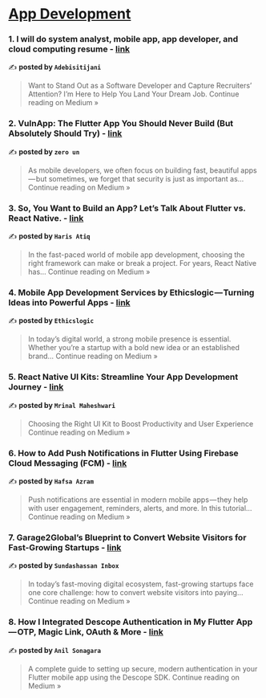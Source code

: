 
<h1><a href=https://medium.com/tag/mobile-app-development/recommended target="_blank" rel="noopener noreferrer">App Development</a></h1>
<h3>1. I will do system analyst, mobile app, app developer, and cloud computing resume - <a href="https://medium.com/@adebisitijani84/i-will-do-system-analyst-mobile-app-app-developer-and-cloud-computing-resume-9c721e08d6e3?source=rss------mobile_app_development-5" target="_blank" rel="noopener noreferrer">link</a></h3>

✍️ **posted by `Adebisitijani`**

<blockquote>Want to Stand Out as a Software Developer and Capture Recruiters’ Attention? I’m Here to Help You Land Your Dream Job.
Continue reading on Medium »</blockquote>

<h3>2.  VulnApp: The Flutter App You Should Never Build (But Absolutely Should Try) - <a href="https://medium.com/@anasachouri123321/vulnapp-the-flutter-app-you-should-never-build-but-absolutely-should-try-2078a386a2f1?source=rss------mobile_app_development-5" target="_blank" rel="noopener noreferrer">link</a></h3>

✍️ **posted by `zero un`**

<blockquote>As mobile developers, we often focus on building fast, beautiful apps — but sometimes, we forget that security is just as important as…
Continue reading on Medium »</blockquote>

<h3>3. So, You Want to Build an App? Let’s Talk About Flutter vs. React Native. - <a href="https://medium.com/@harisatiq15/so-you-want-to-build-an-app-lets-talk-about-flutter-vs-react-native-1a15f23a45ce?source=rss------mobile_app_development-5" target="_blank" rel="noopener noreferrer">link</a></h3>

✍️ **posted by `Haris Atiq`**

<blockquote>In the fast-paced world of mobile app development, choosing the right framework can make or break a project. For years, React Native has…
Continue reading on Medium »</blockquote>

<h3>4. Mobile App Development Services by Ethicslogic — Turning Ideas into Powerful Apps - <a href="https://medium.com/@ethicslogic3/mobile-app-development-services-by-ethicslogic-turning-ideas-into-powerful-apps-15f8a8c4dcfa?source=rss------mobile_app_development-5" target="_blank" rel="noopener noreferrer">link</a></h3>

✍️ **posted by `Ethicslogic`**

<blockquote>In today’s digital world, a strong mobile presence is essential. Whether you’re a startup with a bold new idea or an established brand…
Continue reading on Medium »</blockquote>

<h3>5. React Native UI Kits: Streamline Your App Development Journey - <a href="https://maheshwarimrinal.medium.com/react-native-ui-kits-streamline-your-app-development-journey-b6c2c824764e?source=rss------mobile_app_development-5" target="_blank" rel="noopener noreferrer">link</a></h3>

✍️ **posted by `Mrinal Maheshwari`**

<blockquote>Choosing the Right UI Kit to Boost Productivity and User Experience
Continue reading on Medium »</blockquote>

<h3>6. How to Add Push Notifications in Flutter Using Firebase Cloud Messaging (FCM) - <a href="https://medium.com/@hafsaazram7/how-to-add-push-notifications-in-flutter-using-firebase-cloud-messaging-fcm-6b32e7ec08a0?source=rss------mobile_app_development-5" target="_blank" rel="noopener noreferrer">link</a></h3>

✍️ **posted by `Hafsa Azram`**

<blockquote>Push notifications are essential in modern mobile apps — they help with user engagement, reminders, alerts, and more. In this tutorial…
Continue reading on Medium »</blockquote>

<h3>7. Garage2Global’s Blueprint to Convert Website Visitors for Fast-Growing Startups - <a href="https://medium.com/@sundashassan.inbox/garage2globals-blueprint-to-convert-website-visitors-for-fast-growing-startups-4f6ec30544d4?source=rss------mobile_app_development-5" target="_blank" rel="noopener noreferrer">link</a></h3>

✍️ **posted by `Sundashassan Inbox`**

<blockquote>In today’s fast-moving digital ecosystem, fast-growing startups face one core challenge: how to convert website visitors into paying…
Continue reading on Medium »</blockquote>

<h3>8.  How I Integrated Descope Authentication in My Flutter App — OTP, Magic Link, OAuth & More - <a href="https://medium.com/@anil.sonagara2002/how-i-integrated-descope-authentication-in-my-flutter-app-otp-magic-link-oauth-more-388e3377a0ef?source=rss------mobile_app_development-5" target="_blank" rel="noopener noreferrer">link</a></h3>

✍️ **posted by `Anil Sonagara`**

<blockquote>A complete guide to setting up secure, modern authentication in your Flutter mobile app using the Descope SDK.
Continue reading on Medium »</blockquote>

